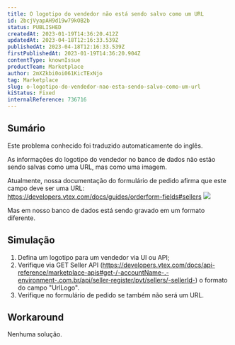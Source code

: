 ```yaml
---
title: O logotipo do vendedor não está sendo salvo como um URL
id: 2bcjVyapAH9d19w79kOB2b
status: PUBLISHED
createdAt: 2023-01-19T14:36:20.412Z
updatedAt: 2023-04-18T12:16:33.539Z
publishedAt: 2023-04-18T12:16:33.539Z
firstPublishedAt: 2023-01-19T14:36:20.904Z
contentType: knownIssue
productTeam: Marketplace
author: 2mXZkbi0oi061KicTExNjo
tag: Marketplace
slug: o-logotipo-do-vendedor-nao-esta-sendo-salvo-como-um-url
kiStatus: Fixed
internalReference: 736716
---
```


## Sumário

<div class="alert alert-info">
  <p>Este problema conhecido foi traduzido automaticamente do inglês.</p>
</div>



As informações do logotipo do vendedor no banco de dados não estão sendo salvas como uma URL, mas como uma imagem.

Atualmente, nossa documentação do formulário de pedido afirma que este campo deve ser uma URL:
https://developers.vtex.com/docs/guides/orderform-fields#sellers
 ![](https://vtexhelp.zendesk.com/attachments/token/SNx3LvZCcZAZHXrEnMaa5EUkh/?name=image.png)

Mas em nosso banco de dados está sendo gravado em um formato diferente.



##

## Simulação



1. Defina um logotipo para um vendedor via UI ou API;
2. Verifique via GET Seller API (https://developers.vtex.com/docs/api-reference/marketplace-apis#get-/-accountName-.-environment-.com.br/api/seller-register/pvt/sellers/-sellerId-) o formato do campo "UrlLogo".
3. Verifique no formulário de pedido se também não será um URL.


##

## Workaround


Nenhuma solução.




